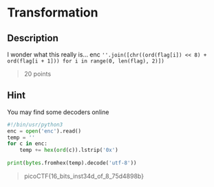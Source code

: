 # Transformation
## Description
I wonder what this really is... enc `''.join([chr((ord(flag[i]) << 8) + ord(flag[i + 1])) for i in range(0, len(flag), 2)])`
> 20 points

## Hint 
You may find some decoders online


``` python
#!/bin/usr/python3
enc = open('enc').read()
temp = ''
for c in enc:
    temp += hex(ord(c)).lstrip('0x')
    
print(bytes.fromhex(temp).decode('utf-8'))

```
> picoCTF{16_bits_inst34d_of_8_75d4898b}
 

